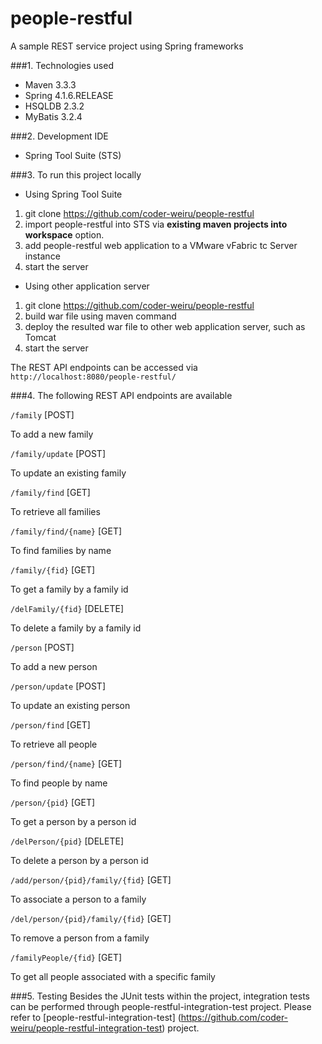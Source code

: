 people-restful
===============================
A sample REST service project using Spring frameworks

###1. Technologies used
* Maven 3.3.3
* Spring 4.1.6.RELEASE
* HSQLDB 2.3.2
* MyBatis 3.2.4

###2. Development IDE
* Spring Tool Suite (STS)

###3. To run this project locally
* Using Spring Tool Suite
 1. git clone https://github.com/coder-weiru/people-restful
 2. import people-restful into STS via **existing maven projects into workspace** option.
 3. add people-restful web application to a VMware vFabric tc Server instance
 4. start the server
 
* Using other application server
 1. git clone https://github.com/coder-weiru/people-restful
 2. build war file using maven command
 3. deploy the resulted war file to other web application server, such as Tomcat
 4. start the server 
 
 The REST API endpoints can be accessed via ```http://localhost:8080/people-restful/```

###4. The following REST API endpoints are available 

```/family```   [POST]

To add a new family

```/family/update```   [POST]

To update an existing family

```/family/find```   [GET]

To retrieve all families

```/family/find/{name}```   [GET]

To find families by name

```/family/{fid}```    [GET]

To get a family by a family id
	
```/delFamily/{fid}```    [DELETE]

To delete a family by a family id
	
```/person```   [POST]

To add a new person

```/person/update```    [POST]

To update an existing person

```/person/find```   [GET]

To retrieve all people

```/person/find/{name}```   [GET]

To find people by name

```/person/{pid}```    [GET]

To get a person by a person id	

```/delPerson/{pid}```    [DELETE]

To delete a person by a person id
	
```/add/person/{pid}/family/{fid}```    [GET]

To associate a person to a family	

```/del/person/{pid}/family/{fid}```    [GET]

To remove a person from a family

```/familyPeople/{fid}```          [GET]

To get all people associated with a specific family

###5. Testing
Besides the JUnit tests within the project, integration tests can be performed through people-restful-integration-test project.
Please refer to [people-restful-integration-test] (https://github.com/coder-weiru/people-restful-integration-test) project.
